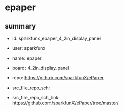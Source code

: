 # epaper
 
## summary 
* id: sparkfunx_epaper_4_2in_display_panel
* user: sparkfunx
* name: epaper
* board: 4_2in_display_panel
* repo: https://github.com/sparkfunX/ePaper



* src_file_repo_sch: 
* src_file_repo_sch_link: https://github.com/sparkfunX/ePaper/tree/master/






